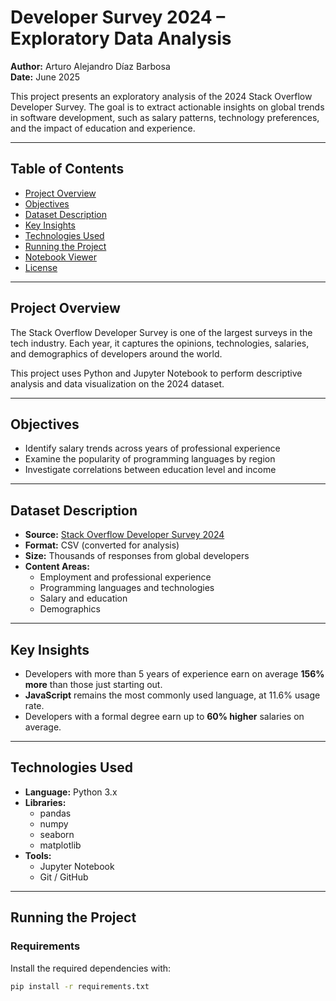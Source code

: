# Developer Survey 2024 – Exploratory Data Analysis

**Author:** Arturo Alejandro Díaz Barbosa  
**Date:** June 2025

This project presents an exploratory analysis of the 2024 Stack Overflow Developer Survey. The goal is to extract actionable insights on global trends in software development, such as salary patterns, technology preferences, and the impact of education and experience.

---

## Table of Contents

- [Project Overview](#project-overview)
- [Objectives](#objectives)
- [Dataset Description](#dataset-description)
- [Key Insights](#key-insights)
- [Technologies Used](#technologies-used)
- [Running the Project](#running-the-project)
- [Notebook Viewer](#notebook-viewer)
- [License](#license)

---

## Project Overview

The Stack Overflow Developer Survey is one of the largest surveys in the tech industry. Each year, it captures the opinions, technologies, salaries, and demographics of developers around the world.

This project uses Python and Jupyter Notebook to perform descriptive analysis and data visualization on the 2024 dataset.

---

## Objectives

- Identify salary trends across years of professional experience
- Examine the popularity of programming languages by region
- Investigate correlations between education level and income

---

## Dataset Description

- **Source:** [Stack Overflow Developer Survey 2024](https://survey.stackoverflow.co/2024/)
- **Format:** CSV (converted for analysis)
- **Size:** Thousands of responses from global developers
- **Content Areas:**
  - Employment and professional experience
  - Programming languages and technologies
  - Salary and education
  - Demographics

---

## Key Insights

- Developers with more than 5 years of experience earn on average **156% more** than those just starting out.
- **JavaScript** remains the most commonly used language, at 11.6% usage rate.
- Developers with a formal degree earn up to **60% higher** salaries on average.

---

## Technologies Used

- **Language:** Python 3.x
- **Libraries:**  
  - pandas  
  - numpy  
  - seaborn  
  - matplotlib
- **Tools:**  
  - Jupyter Notebook  
  - Git / GitHub

---

## Running the Project

### Requirements

Install the required dependencies with:

```bash
pip install -r requirements.txt

